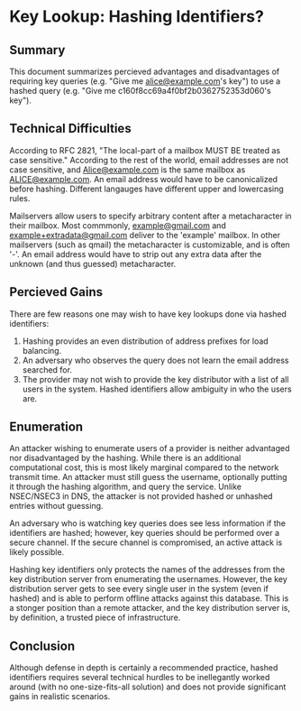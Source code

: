 Key Lookup: Hashing Identifiers?
=====================================================================

Summary
---------------------------------------------------------------------
This document summarizes percieved advantages and disadvantages of 
requiring key queries (e.g. "Give me alice@example.com's key") to use
a hashed query (e.g. "Give me c160f8cc69a4f0bf2b0362752353d060's 
key").

Technical Difficulties
---------------------------------------------------------------------
According to RFC 2821, "The local-part of a mailbox MUST BE treated 
as case sensitive."  According to the rest of the world, email 
addresses are not case sensitive, and Alice@example.com is the same
mailbox as ALICE@example.com.  An email address would have to be
canonicalized before hashing.  Different langauges have different 
upper and lowercasing rules.

Mailservers allow users to specify arbitrary content after a 
metacharacter in their mailbox.  Most commmonly, example@gmail.com and
example+extradata@gmail.com deliver to the 'example' mailbox.  In 
other mailservers (such as qmail) the metacharacter is customizable, 
and is often '-'.  An email address would have to strip out any extra
data after the unknown (and thus guessed) metacharacter.

Percieved Gains
---------------------------------------------------------------------
There are few reasons one may wish to have key lookups done via 
hashed identifiers:

 1. Hashing provides an even distribution of address prefixes for
    load balancing.
 2. An adversary who observes the query does not learn the email
    address searched for.
 3. The provider may not wish to provide the key distributor with a
    list of all users in the system. Hashed identifiers allow 
    ambiguity in who the users are.
    
Enumeration
---------------------------------------------------------------------
An attacker wishing to enumerate users of a provider is neither
advantaged nor disadvantaged by the hashing.  While there is an 
additional computational cost, this is most likely marginal compared 
to the network transmit time.  An attacker must still guess the 
username, optionally putting it through the hashing algorithm,
and query the service.  Unlike NSEC/NSEC3 in DNS, the attacker is not
provided hashed or unhashed entries without guessing.

An adversary who is watching key queries does see less information
if the identifiers are hashed; however, key queries should be 
performed over a secure channel.  If the secure channel is 
compromised, an active attack is likely possible. 

Hashing key identifiers only protects the names of the addresses from
the key distribution server from enumerating the usernames. However,
the key distribution server gets to see every single user in the 
system (even if hashed) and is able to perform offline attacks 
against this database.  This is a stonger position than a remote
attacker, and the key distribution server is, by definition, a 
trusted piece of infrastructure.  

Conclusion
---------------------------------------------------------------------
Although defense in depth is certainly a recommended practice, hashed
identifiers requires several technical hurdles to be inellegantly 
worked around (with no one-size-fits-all solution) and does not 
provide significant gains in realistic scenarios.